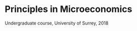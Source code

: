 <!--- 
title: "Principles in Microeconomics"
collection: teaching
type: "Undergraduate course"

venue: "University of Surrey"
date: 2018-01-01
location: "Guildford, Surrey"
--->

# Principles in Microeconomics <br>
Undergraduate course, University of Surrey, 2018
